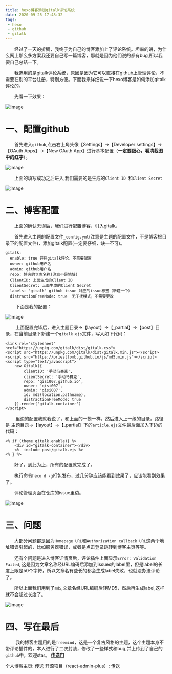 ```yaml
---
title: hexo博客添加gitalk评论系统
date: 2020-09-25 17:48:32
tags:
 - hexo
 - github
 - gitalk
---
```


&emsp;&emsp;经过了一天的折腾，我终于为自己的博客添加上了评论系统。坦率的讲，为什么网上那么多方案我还要自己写一篇博客，那就是因为他们说的都有bug,所以我要自己总结一下。

&emsp;&emsp;我选用的是gitalk评论系统，原因是因为它可以直接在github上管理评论，不需要在别的平台注册，特别方便。下面我来详细说一下hexo博客是如何添加gitalk评论的。

&emsp;&emsp;先看一下效果：


![image](https://img-blog.csdnimg.cn/2020092516551467.gif)


# 一、配置github
&emsp;&emsp;首先进入`github`,点击右上角头像【Settings】->【Developer settings】->【OAuth Apps】->【New OAuth App】进行基本配置（**一定要细心，看清截图中的红字**）。

![image](https://img-blog.csdnimg.cn/20200925170806924.png?x-oss-process=image/watermark,type_ZmFuZ3poZW5naGVpdGk,shadow_10,text_aHR0cHM6Ly9ibG9nLmNzZG4ubmV0L2NvZGVMaXVndWlzaGVuZw==,size_16,color_FFFFFF,t_70)

&emsp;&emsp;上面的填写成功之后进入,我们需要的是生成的`Client ID
`和`Client Secret`

![image](https://img-blog.csdnimg.cn/2020092517103878.png?x-oss-process=image/watermark,type_ZmFuZ3poZW5naGVpdGk,shadow_10,text_aHR0cHM6Ly9ibG9nLmNzZG4ubmV0L2NvZGVMaXVndWlzaGVuZw==,size_16,color_FFFFFF,t_70)

# 二、博客配置

&emsp;&emsp;上面的确认无误后，我们进行配置博客，引入gitalk。

&emsp;&emsp;首先进入主题的配置文件`_config.yml`(注意是主题的配置文件，不是博客根目录下的配置文件)，添加gitalk配置(一定要仔细，缺一不可)。

```
gitalk:
  enable: true 开启gitalk评论，不需要配置
  owner: github用户名
  admin: github用户名
  repo: 博客的仓库名称(注意不是地址)
  ClientID: 上面生成的Client ID
  ClientSecret: 上面生成的Client Secret
  labels: 'gitalk' github issue 对应的issue标签（新建一个）
  distractionFreeMode: true  无干扰模式，不需要更改
```
&emsp;&emsp; 下面是我的配置：

![image](https://img-blog.csdnimg.cn/20200925172124545.png?x-oss-process=image/watermark,type_ZmFuZ3poZW5naGVpdGk,shadow_10,text_aHR0cHM6Ly9ibG9nLmNzZG4ubmV0L2NvZGVMaXVndWlzaGVuZw==,size_16,color_FFFFFF,t_70)


&emsp;&emsp; 上面配置完毕后，进入主题目录->【layout】->【_partial】->【post】目录，在当前目录下新建一个`gitalk.ejs`文件，写入如下代码：
```
<link rel="stylesheet" href="https://unpkg.com/gitalk/dist/gitalk.css">
<script src="https://unpkg.com/gitalk/dist/gitalk.min.js"></script>
<script src="https://priesttomb.github.io/js/md5.min.js"></script>
<script type="text/javascript">
    new Gitalk({
        clientID: '手动马赛克',
        clientSecret: '手动马赛克',
        repo: 'qisi007.github.io',
        owner: 'qisi007',
        admin: 'qisi007',
        id: md5(location.pathname),
        distractionFreeMode: true
    }).render('gitalk-container')
</script>
```

&emsp;&emsp; 里边的配置我就我说了，和上面的一摸一样，然后进入上一级的目录，路径是
主题目录->【layout】->【_partial】下的`article.ejs`文件最后面加入下边的代码：
```
<% if (theme.gitalk.enable){ %>
	<div id="gitalk-container"></div>
	<%- include post/gitalk.ejs %>
<% } %>
```
&emsp;&emsp;好了，到此为止，所有的配置就完成了。

&emsp;&emsp;执行命令`hexo d -g`打包发布，过几分钟应该能看到效果了，应该能看到效果了。

&emsp;&emsp;评论管理页面在仓库的issue里边。

![image](https://img-blog.csdnimg.cn/20200925173032555.png?x-oss-process=image/watermark,type_ZmFuZ3poZW5naGVpdGk,shadow_10,text_aHR0cHM6Ly9ibG9nLmNzZG4ubmV0L2NvZGVMaXVndWlzaGVuZw==,size_16,color_FFFFFF,t_70)

# 三、问题

&emsp;&emsp;大部分问题都是因为`Homepage URL`和`Authorization callback URL`这两个地址错误引起的，比如服务器错误，或者是点击登录跳转到博客主页等等。

&emsp;&emsp;还有个问题是进入博客详情页后，评论插件上面显示`Error: Validation Failed`, 这是因为文章名称经URL编码后添加到issues的label里，但是label的长度上限是50个字符，所以文章名有些长的都会生成label失败，也就没办法评论了。

&emsp;&emsp;所以上面我们用到了`md5`,文章名经URL编码后转MD5，然后再生成label,这样就不会超过长度了。

![image](https://img-blog.csdnimg.cn/20200925173930342.png?x-oss-process=image/watermark,type_ZmFuZ3poZW5naGVpdGk,shadow_10,text_aHR0cHM6Ly9ibG9nLmNzZG4ubmV0L2NvZGVMaXVndWlzaGVuZw==,size_16,color_FFFFFF,t_70)

# 四、写在最后

&emsp;&emsp; 我的博客主题用的是`freemind`，这是一个复古风格的主题，这个主题本身不带评论插件的，本人进行了二次封装，修改了一些样式和bug,并上传到了自己的`github`中，欢迎star。  [**传送门**](https://github.com/qisi007/hexo-theme-freemind.386.second)


个人博客主页: [传送](https://www.liuguisheng.vip)
开源项目（react-admin-plus）: [传送](https://github.com/qisi007/react-admin-plus)